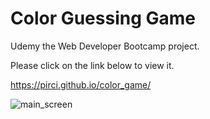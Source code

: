 # Color Guessing Game

Udemy the Web Developer Bootcamp project. 

Please click on the link below to view it.

https://pirci.github.io/color_game/

![main_screen](https://user-images.githubusercontent.com/43238947/115290222-963efd00-a153-11eb-9fa6-99828b8df43a.png)
